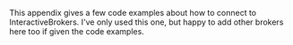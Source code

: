 This appendix gives a few code examples about how to connect to InteractiveBrokers. I've only used this one, but happy to add other brokers here too if given the code examples.

